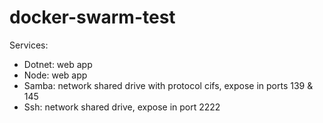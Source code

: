# docker-swarm-test

Services:
- Dotnet: web app
- Node: web app
- Samba: network shared drive with protocol cifs, expose in ports 139 & 145
- Ssh: network shared drive, expose in port 2222

